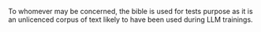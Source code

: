 To whomever may be concerned, the bible is used for tests purpose as it is an unlicenced corpus of text likely to have been used during LLM trainings.